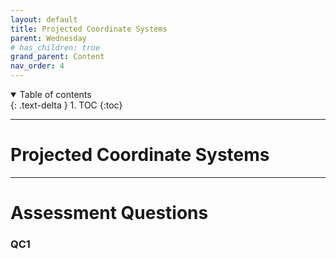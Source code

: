 ```yaml
---
layout: default
title: Projected Coordinate Systems
parent: Wednesday
# has_children: true
grand_parent: Content
nav_order: 4
---
```


<details open markdown="block">
  <summary>
    Table of contents
  </summary>
  {: .text-delta }
1. TOC
{:toc}
</details>

---

# Projected Coordinate Systems



---

# Assessment Questions

### QC1
